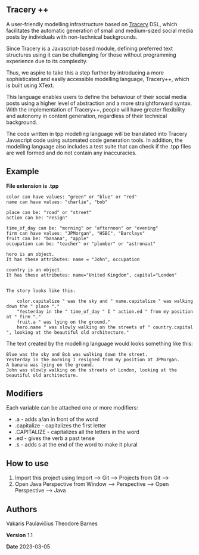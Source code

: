 ## Tracery ++

A user-friendly modelling infrastructure based on [Tracery](https://tracery.io) DSL, which facilitates the automatic generation of small and medium-sized social media posts by individuals with non-technical backgrounds.

Since Tracery is a Javascript-based module, defining preferred text structures using it can be challenging for those without programming experience due to its complexity.

Thus, we aspire to take this a step further by introducing a more sophisticated and easily accessible modelling language, Tracery++, which is built using XText.

This language enables users to define the behaviour of their social media posts using a higher level of abstraction and a more straightforward syntax. With the implementation of Tracery++, people will have greater flexibility and autonomy in content generation, regardless of their technical background.

The code written in tpp modelling language will be translated into Tracery Javascript code using automated code generation tools. In addition, the modelling language also includes a test suite that can check if the .tpp files are well formed and do  not contain any inaccuracies.

## Example

**File extension is .tpp**

```
color can have values: "green" or "blue" or "red"
name can have values: "charlie", "bob"

place can be: "road" or "street"
action can be: "resign"

time_of_day can be: "morning" or "afternoon" or "evening"
firm can have values: "JPMorgan", "HSBC", "Barclays"
fruit can be: "banana", "apple"
occupation can be: "teacher" or "plumber" or "astronaut"

hero is an object.
It has these attributes: name = "John", occupation

country is an object.
It has these attributes: name="United Kingdom", capital="London"


The story looks like this:

	color.capitalize " was the sky and " name.capitalize " was walking down the " place "."
	"Yesterday in the " time_of_day " I " action.ed " from my position at " firm "."
	fruit.a " was lying on the ground."
	hero.name " was slowly walking on the streets of " country.capital ", looking at the beautiful old architecture."

```

The text created by the modelling language would looks something like this:

```
Blue was the sky and Bob was walking down the street.
Yesterday in the morning I resigned from my position at JPMorgan.
A banana was lying on the ground.
John was slowly walking on the streets of London, looking at the beautiful old architecture.
```

## Modifiers

Each variable can be attached one or more modifiers:

- .a - adds a/an in front of the word
- .capitalize - capitalizes the first letter
- .CAPITALIZE - capitalizes all the letters in the word
- .ed - gives the verb a past tense
- .s - adds s at the end of the word to make it plural

## How to use

1. Import this project using Import --> Git --> Projects from Git -->
2. Open Java Perspective from Window --> Perspective --> Open Perspective --> Java

## Authors

Vakaris Paulavičius
Theodore Barnes

**Version** 1.1

**Date** 2023-03-05
